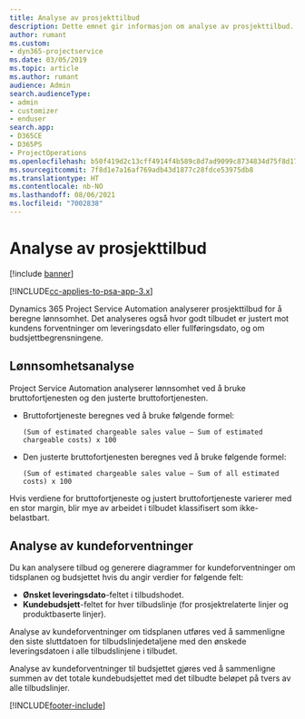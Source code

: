 ```yaml
---
title: Analyse av prosjekttilbud
description: Dette emnet gir informasjon om analyse av prosjekttilbud.
author: rumant
ms.custom:
- dyn365-projectservice
ms.date: 03/05/2019
ms.topic: article
ms.author: rumant
audience: Admin
search.audienceType:
- admin
- customizer
- enduser
search.app:
- D365CE
- D365PS
- ProjectOperations
ms.openlocfilehash: b50f419d2c13cff4914f4b589c8d7ad9099c8734834d75f8d17104d2db40049b
ms.sourcegitcommit: 7f8d1e7a16af769adb43d1877c28fdce53975db8
ms.translationtype: HT
ms.contentlocale: nb-NO
ms.lasthandoff: 08/06/2021
ms.locfileid: "7002838"
---
```

# <a name="analysis-of-project-quotes"></a>Analyse av prosjekttilbud

[!include [banner](../includes/psa-now-project-operations.md)]

[!INCLUDE[cc-applies-to-psa-app-3.x](../includes/cc-applies-to-psa-app-3x.md)]

Dynamics 365 Project Service Automation analyserer prosjekttilbud for å beregne lønnsomhet. Det analyseres også hvor godt tilbudet er justert mot kundens forventninger om leveringsdato eller fullføringsdato, og om budsjettbegrensningene.

## <a name="profitability-analysis"></a>Lønnsomhetsanalyse

Project Service Automation analyserer lønnsomhet ved å bruke bruttofortjenesten og den justerte bruttofortjenesten.

- Bruttofortjeneste beregnes ved å bruke følgende formel:

  `
    (Sum of estimated chargeable sales value – Sum of estimated chargeable costs) x 100
  `
- Den justerte bruttofortjenesten beregnes ved å bruke følgende formel:

  `
    (Sum of estimated chargeable sales value – Sum of all estimated costs) x 100
  `

Hvis verdiene for bruttofortjeneste og justert bruttofortjeneste varierer med en stor margin, blir mye av arbeidet i tilbudet klassifisert som ikke-belastbart.

## <a name="analysis-of-customer-expectations"></a>Analyse av kundeforventninger

Du kan analysere tilbud og generere diagrammer for kundeforventninger om tidsplanen og budsjettet hvis du angir verdier for følgende felt:

- **Ønsket leveringsdato**-feltet i tilbudshodet.
- **Kundebudsjett**-feltet for hver tilbudslinje (for prosjektrelaterte linjer og produktbaserte linjer).

Analyse av kundeforventninger om tidsplanen utføres ved å sammenligne den siste sluttdatoen for tilbudslinjedetaljene med den ønskede leveringsdatoen i alle tilbudslinjene i tilbudet.

Analyse av kundeforventninger til budsjettet gjøres ved å sammenligne summen av det totale kundebudsjettet med det tilbudte beløpet på tvers av alle tilbudslinjer.


[!INCLUDE[footer-include](../includes/footer-banner.md)]